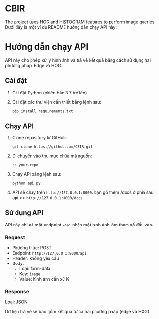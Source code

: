 # CBIR
The project uses HOG and HISTOGRAM features to perform image queries
Dưới đây là một ví dụ README hướng dẫn chạy API này:

# Hướng dẫn chạy API

API này cho phép xử lý hình ảnh và trả về kết quả bằng cách sử dụng hai phương pháp: Edge và HOG.

## Cài đặt

1. Cài đặt Python (phiên bản 3.7 trở lên).

2. Cài đặt các thư viện cần thiết bằng lệnh sau:

   ```bash
   pip install requirements.txt
   ```

## Chạy API

1. Clone repository từ GitHub:

   ```bash
   git clone https://github.com/CBIR.git
   ```

2. Di chuyển vào thư mục chứa mã nguồn:

   ```bash
   cd your-repo
   ```

3. Chạy API bằng lệnh sau:

   ```bash
   python api.py
   ```

4. API sẽ chạy trên `http://127.0.0.1:8000`.
   bạn gõ thêm /docs ở phía sau api >> `http://127.0.0.1:8000/docs`

   

## Sử dụng API

API này chỉ có một endpoint `/api` nhận một hình ảnh làm tham số đầu vào.

### Request

- Phương thức: POST
- Endpoint: `http://127.0.0.1:8000/api`
- Header: không yêu cầu
- Body:
  - Loại: form-data
  - Key: `image`
  - Value: hình ảnh cần xử lý

### Response

Loại: JSON

Dữ liệu trả về sẽ bao gồm kết quả từ cả hai phương pháp (edge và HOG).
